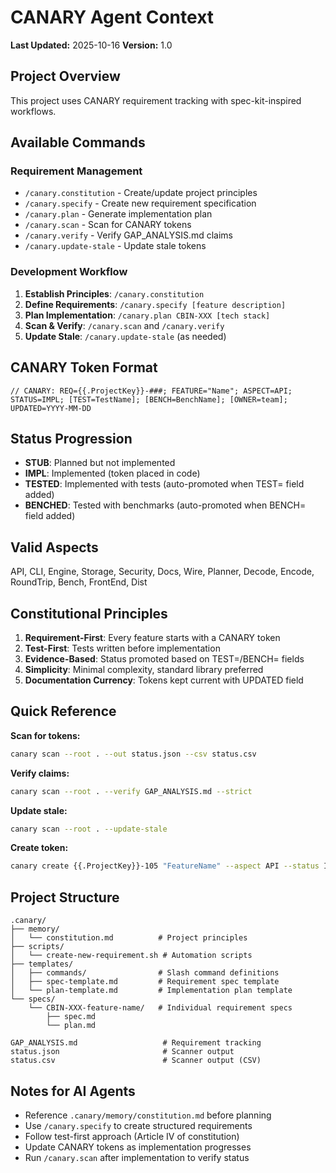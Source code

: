 <!-- CANARY: REQ=CBIN-117; FEATURE="AgentContextDoc"; ASPECT=Docs; STATUS=IMPL; OWNER=canary; UPDATED=2025-10-16 -->
# CANARY Agent Context

**Last Updated:** 2025-10-16
**Version:** 1.0

## Project Overview

This project uses CANARY requirement tracking with spec-kit-inspired workflows.

## Available Commands

### Requirement Management
- `/canary.constitution` - Create/update project principles
- `/canary.specify` - Create new requirement specification
- `/canary.plan` - Generate implementation plan
- `/canary.scan` - Scan for CANARY tokens
- `/canary.verify` - Verify GAP_ANALYSIS.md claims
- `/canary.update-stale` - Update stale tokens

### Development Workflow

1. **Establish Principles**: `/canary.constitution`
2. **Define Requirements**: `/canary.specify [feature description]`
3. **Plan Implementation**: `/canary.plan CBIN-XXX [tech stack]`
4. **Scan & Verify**: `/canary.scan` and `/canary.verify`
5. **Update Stale**: `/canary.update-stale` (as needed)

## CANARY Token Format

```
// CANARY: REQ={{.ProjectKey}}-###; FEATURE="Name"; ASPECT=API; STATUS=IMPL; [TEST=TestName]; [BENCH=BenchName]; [OWNER=team]; UPDATED=YYYY-MM-DD
```

## Status Progression

- **STUB**: Planned but not implemented
- **IMPL**: Implemented (token placed in code)
- **TESTED**: Implemented with tests (auto-promoted when TEST= field added)
- **BENCHED**: Tested with benchmarks (auto-promoted when BENCH= field added)

## Valid Aspects

API, CLI, Engine, Storage, Security, Docs, Wire, Planner, Decode, Encode, RoundTrip, Bench, FrontEnd, Dist

## Constitutional Principles

1. **Requirement-First**: Every feature starts with a CANARY token
2. **Test-First**: Tests written before implementation
3. **Evidence-Based**: Status promoted based on TEST=/BENCH= fields
4. **Simplicity**: Minimal complexity, standard library preferred
5. **Documentation Currency**: Tokens kept current with UPDATED field

## Quick Reference

**Scan for tokens:**
```bash
canary scan --root . --out status.json --csv status.csv
```

**Verify claims:**
```bash
canary scan --root . --verify GAP_ANALYSIS.md --strict
```

**Update stale:**
```bash
canary scan --root . --update-stale
```

**Create token:**
```bash
canary create {{.ProjectKey}}-105 "FeatureName" --aspect API --status IMPL
```

## Project Structure

```
.canary/
├── memory/
│   └── constitution.md          # Project principles
├── scripts/
│   └── create-new-requirement.sh # Automation scripts
├── templates/
│   ├── commands/                # Slash command definitions
│   ├── spec-template.md         # Requirement spec template
│   └── plan-template.md         # Implementation plan template
└── specs/
    └── CBIN-XXX-feature-name/   # Individual requirement specs
        ├── spec.md
        └── plan.md

GAP_ANALYSIS.md                   # Requirement tracking
status.json                       # Scanner output
status.csv                        # Scanner output (CSV)
```

## Notes for AI Agents

- Reference `.canary/memory/constitution.md` before planning
- Use `/canary.specify` to create structured requirements
- Follow test-first approach (Article IV of constitution)
- Update CANARY tokens as implementation progresses
- Run `/canary.scan` after implementation to verify status
